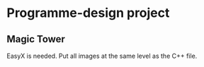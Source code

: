 # Programme-design project
## Magic Tower
EasyX is needed. Put all images at the same level as the C++ file.
